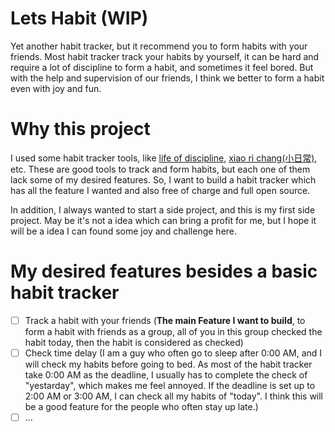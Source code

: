 # Lets Habit (WIP)
Yet another habit tracker, but it recommend you to form habits with your friends.
Most habit tracker track your habits by yourself, it can be hard and require a lot of discipline to form a habit, and sometimes it feel bored. 
But with the help and supervision of our friends, I think we better to form a habit even with joy and fun.

# Why this project
I used some habit tracker tools, like [life of discipline](https://www.lifeofdiscipline.com), [xiao ri chang(小日常)](https://apps.apple.com/cn/app/%E5%B0%8F%E6%97%A5%E5%B8%B8-%E5%AD%A6%E4%B9%A0%E8%AE%A1%E5%88%92%E4%B8%8E%E6%97%B6%E9%97%B4%E7%AE%A1%E7%90%86%E6%97%A5%E5%8E%86/id1263789061), etc.
These are good tools to track and form habits, but each one of them lack some of my desired features. So, I want to build a habit tracker which has all the feature I wanted and also free of charge and full open source.

In addition, I always wanted to start a side project, and this is my first side project. May be it's not a idea which can bring a profit for me, but I hope it will be a idea I can found some joy and challenge here.


# My desired features besides a basic habit tracker 
- [ ] Track a habit with your friends (**The main Feature I want to build**, to form a habit with friends as a group, all of you in this group checked the habit today, then the habit is considered as checked)
- [ ] Check time delay (I am a guy who often go to sleep after 0:00 AM, and I will check my habits before going to bed. As most of the habit tracker take 0:00 AM as the deadline, I usually has to complete the check of "yestarday", which makes me feel annoyed. If the deadline is set up to 2:00 AM or 3:00 AM, I can check all my habits of "today". I think this will be a good feature for the people who often stay up late.)
- [ ] ...
